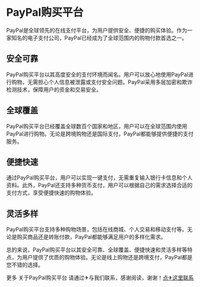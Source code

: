 # PayPal购买平台

PayPal是全球领先的在线支付平台，为用户提供安全、便捷的购买体验。作为一家知名的电子支付公司，PayPal已经成为了全球范围内的购物付款首选之一。

## 安全可靠

PayPal购买平台以其高度安全的支付环境而闻名。用户可以放心地使用PayPal进行购物，无需担心个人信息被泄露或支付安全问题。PayPal采用多层加密和欺诈检测技术，保障用户的资金和交易安全。

## 全球覆盖

PayPal购买平台已经覆盖全球数百个国家和地区，用户可以在全球范围内使用PayPal进行购物。无论是跨境购物还是国际支付，PayPal都能够提供便捷的支付服务。

## 便捷快速

通过PayPal购买平台，用户可以实现一键支付，无需重复输入银行卡信息和个人资料。此外，PayPal还支持多种货币支付，用户可以根据自己的需求选择合适的支付方式，享受便捷快速的购物体验。

## 灵活多样

PayPal购买平台支持多种购物场景，包括在线商城、个人交易和移动支付等。无论是购买商品还是转账付款，PayPal都能够满足用户的多样化需求。

总的来说，PayPal购买平台以其安全可靠、全球覆盖、便捷快速和灵活多样等特点，为用户提供了优质的购物体验。无论是线上购物还是跨境支付，PayPal都是您不错的选择。

更多 关于PayPal购买平台 请通过✈与我们联系，感谢阅读，谢谢！[点✈这里联系](https://acc.k02.cc)